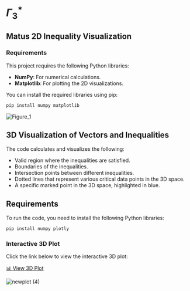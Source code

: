 # $\Gamma_3^*$

## Matus 2D Inequality Visualization

### Requirements

This project requires the following Python libraries:

- **NumPy**: For numerical calculations.
- **Matplotlib**: For plotting the 2D visualizations.

You can install the required libraries using pip:

```bash
pip install numpy matplotlib
```

![Figure_1](https://github.com/user-attachments/assets/259ed0d1-76ac-46db-987f-e59e6b2309a3)

## 3D Visualization of Vectors and Inequalities

The code calculates and visualizes the following:

- Valid region where the inequalities are satisfied.
- Boundaries of the inequalities.
- Intersection points between different inequalities.
- Dotted lines that represent various critical data points in the 3D space.
- A specific marked point in the 3D space, highlighted in blue.

## Requirements

To run the code, you need to install the following Python libraries:

```bash
pip install numpy plotly
```
### Interactive 3D Plot

Click the link below to view the interactive 3D plot:

[📊 View 3D Plot](https://drive.google.com/file/d/1q9EqhcjPO7bGZAQkjtKHsw9ydPjdiY6u/view?usp=sharing)

![newplot (4)](https://github.com/user-attachments/assets/56bcdee5-d801-4753-9cba-7b890c45dfcb)







